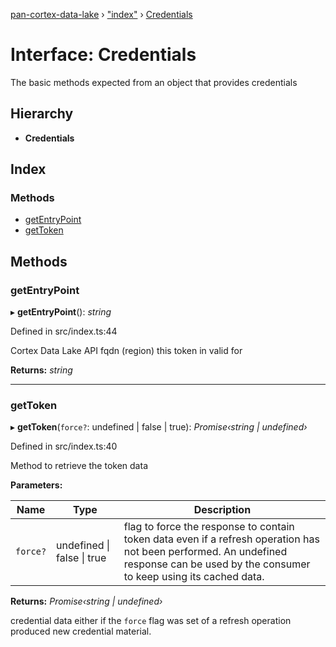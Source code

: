 [pan-cortex-data-lake](../README.md) › ["index"](../modules/_index_.md) › [Credentials](_index_.credentials.md)

# Interface: Credentials

The basic methods expected from an object that provides credentials

## Hierarchy

* **Credentials**

## Index

### Methods

* [getEntryPoint](_index_.credentials.md#getentrypoint)
* [getToken](_index_.credentials.md#gettoken)

## Methods

###  getEntryPoint

▸ **getEntryPoint**(): *string*

Defined in src/index.ts:44

Cortex Data Lake API fqdn (region) this token in valid for

**Returns:** *string*

___

###  getToken

▸ **getToken**(`force?`: undefined | false | true): *Promise‹string | undefined›*

Defined in src/index.ts:40

Method to retrieve the token data

**Parameters:**

Name | Type | Description |
------ | ------ | ------ |
`force?` | undefined &#124; false &#124; true | flag to force the response to contain token data even if a refresh operation has not been performed. An undefined response can be used by the consumer to keep using its cached data. |

**Returns:** *Promise‹string | undefined›*

credential data either if the `force` flag was set of a refresh
operation produced new credential material.
